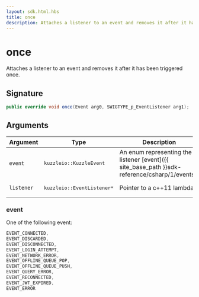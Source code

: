 ```yaml
---
layout: sdk.html.hbs
title: once
description: Attaches a listener to an event and removes it after it has been triggered once
---
```


# once

Attaches a listener to an event and removes it after it has been triggered once.

## Signature

```csharp
public override void once(Event arg0, SWIGTYPE_p_EventListener arg1);
```

## Arguments

| Argument   | Type                      | Description
| ---------- | ------------------------- | ------------------------------------------------------------------------------------------------------
| `event`    | <pre>kuzzleio::KuzzleEvent</pre>           | An enum representing the listener [event]({{ site_base_path }}sdk-reference/csharp/1/events/)
| `listener` | <pre>kuzzleio::EventListener\*</pre> | Pointer to a c++11 lambda

### event

One of the following event:

```csharp
EVENT_CONNECTED,
EVENT_DISCARDED,
EVENT_DISCONNECTED,
EVENT_LOGIN_ATTEMPT,
EVENT_NETWORK_ERROR,
EVENT_OFFLINE_QUEUE_POP,
EVENT_OFFLINE_QUEUE_PUSH,
EVENT_QUERY_ERROR,
EVENT_RECONNECTED,
EVENT_JWT_EXPIRED,
EVENT_ERROR
```

